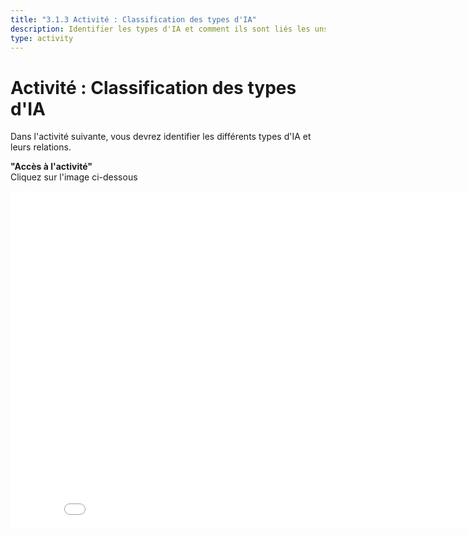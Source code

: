 ```yaml
---
title: "3.1.3 Activité : Classification des types d'IA"
description: Identifier les types d'IA et comment ils sont liés les uns aux autres.
type: activity
---
```


# Activité : Classification des types d'IA  

Dans l'activité suivante, vous devrez identifier les différents types d'IA et leurs relations.

**"Accès à l'activité"**  
Cliquez sur l'image ci-dessous

<center><iframe width="860" height="540" src="3-1-3a-activity-what-type-of-ai/3-1-3a-AI-types-relations-FR.html" frameborder="0" allowfullscreen></iframe></center>
